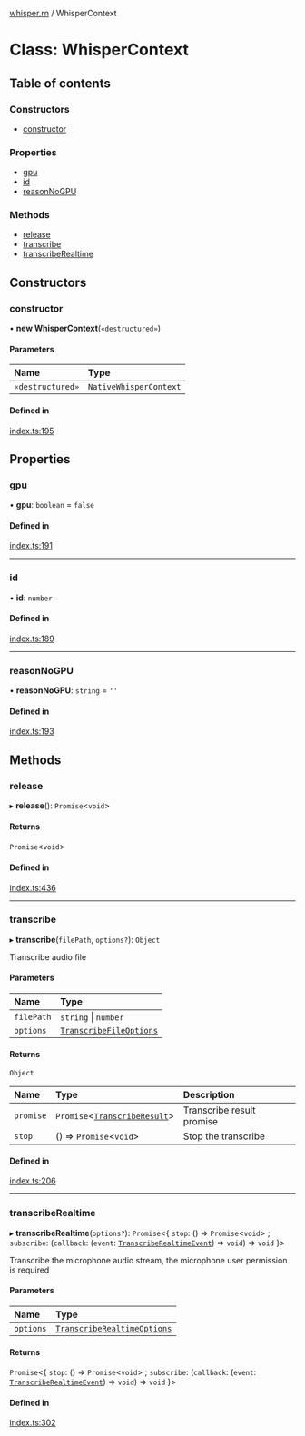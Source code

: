 [whisper.rn](../README.md) / WhisperContext

# Class: WhisperContext

## Table of contents

### Constructors

- [constructor](WhisperContext.md#constructor)

### Properties

- [gpu](WhisperContext.md#gpu)
- [id](WhisperContext.md#id)
- [reasonNoGPU](WhisperContext.md#reasonnogpu)

### Methods

- [release](WhisperContext.md#release)
- [transcribe](WhisperContext.md#transcribe)
- [transcribeRealtime](WhisperContext.md#transcriberealtime)

## Constructors

### constructor

• **new WhisperContext**(`«destructured»`)

#### Parameters

| Name | Type |
| :------ | :------ |
| `«destructured»` | `NativeWhisperContext` |

#### Defined in

[index.ts:195](https://github.com/mybigday/whisper.rn/blob/85066fc/src/index.ts#L195)

## Properties

### gpu

• **gpu**: `boolean` = `false`

#### Defined in

[index.ts:191](https://github.com/mybigday/whisper.rn/blob/85066fc/src/index.ts#L191)

___

### id

• **id**: `number`

#### Defined in

[index.ts:189](https://github.com/mybigday/whisper.rn/blob/85066fc/src/index.ts#L189)

___

### reasonNoGPU

• **reasonNoGPU**: `string` = `''`

#### Defined in

[index.ts:193](https://github.com/mybigday/whisper.rn/blob/85066fc/src/index.ts#L193)

## Methods

### release

▸ **release**(): `Promise`<`void`\>

#### Returns

`Promise`<`void`\>

#### Defined in

[index.ts:436](https://github.com/mybigday/whisper.rn/blob/85066fc/src/index.ts#L436)

___

### transcribe

▸ **transcribe**(`filePath`, `options?`): `Object`

Transcribe audio file

#### Parameters

| Name | Type |
| :------ | :------ |
| `filePath` | `string` \| `number` |
| `options` | [`TranscribeFileOptions`](../README.md#transcribefileoptions) |

#### Returns

`Object`

| Name | Type | Description |
| :------ | :------ | :------ |
| `promise` | `Promise`<[`TranscribeResult`](../README.md#transcriberesult)\> | Transcribe result promise |
| `stop` | () => `Promise`<`void`\> | Stop the transcribe |

#### Defined in

[index.ts:206](https://github.com/mybigday/whisper.rn/blob/85066fc/src/index.ts#L206)

___

### transcribeRealtime

▸ **transcribeRealtime**(`options?`): `Promise`<{ `stop`: () => `Promise`<`void`\> ; `subscribe`: (`callback`: (`event`: [`TranscribeRealtimeEvent`](../README.md#transcriberealtimeevent)) => `void`) => `void`  }\>

Transcribe the microphone audio stream, the microphone user permission is required

#### Parameters

| Name | Type |
| :------ | :------ |
| `options` | [`TranscribeRealtimeOptions`](../README.md#transcriberealtimeoptions) |

#### Returns

`Promise`<{ `stop`: () => `Promise`<`void`\> ; `subscribe`: (`callback`: (`event`: [`TranscribeRealtimeEvent`](../README.md#transcriberealtimeevent)) => `void`) => `void`  }\>

#### Defined in

[index.ts:302](https://github.com/mybigday/whisper.rn/blob/85066fc/src/index.ts#L302)
